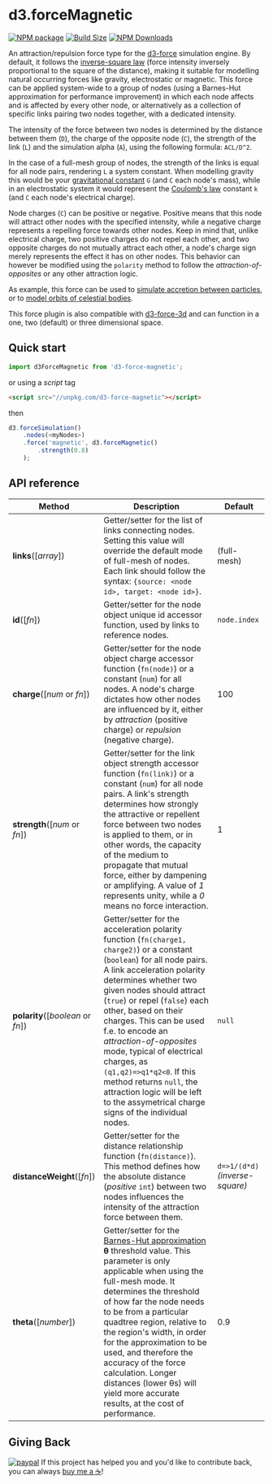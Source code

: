 d3.forceMagnetic
==============

[![NPM package][npm-img]][npm-url]
[![Build Size][build-size-img]][build-size-url]
[![NPM Downloads][npm-downloads-img]][npm-downloads-url]

An attraction/repulsion force type for the [d3-force](https://github.com/d3/d3-force) simulation engine. By default, it follows the [inverse-square law](https://en.wikipedia.org/wiki/Inverse-square_law) (force intensity inversely proportional to the square of the distance), making it suitable for modelling natural occurring forces like gravity, electrostatic or magnetic.
This force can be applied system-wide to a group of nodes (using a Barnes-Hut approximation for performance improvement) in which each node affects and is affected by every other node, or alternatively as a collection of specific links pairing two nodes together, with a dedicated intensity.

The intensity of the force between two nodes is determined by the distance between them (`D`), the charge of the opposite node (`C`), the strength of the link (`L`) and the simulation alpha (`A`), using the following formula: `ACL/D^2`.

In the case of a full-mesh group of nodes, the strength of the links is equal for all node pairs, rendering `L` a system constant. When modelling gravity this would be your [gravitational constant](https://en.wikipedia.org/wiki/Gravitational_constant) `G` (and `C` each node's mass), while in an electrostatic system it would represent the [Coulomb's law](https://en.wikipedia.org/wiki/Coulomb%27s_law) constant `k` (and `C` each node's electrical charge).

Node charges (`C`) can be positive or negative. Positive means that this node will attract other nodes with the specified intensity, while a negative charge represents a repelling force towards other nodes. Keep in mind that, unlike electrical charge, two positive charges do not repel each other, and two opposite charges do not mutually attract each other, a node's charge sign merely represents the effect it has on other nodes. This behavior can however be modified using the `polarity` method to follow the *attraction-of-opposites* or any other attraction logic.

As example, this force can be used to [simulate accretion between particles](https://observablehq.com/@vasturiano/accretion), or to [model orbits of celestial bodies](https://observablehq.com/@vasturiano/force-simulated-solar-system).

This force plugin is also compatible with [d3-force-3d](https://github.com/vasturiano/d3-force-3d) and can function in a one, two (default) or three dimensional space.

## Quick start

```js
import d3ForceMagnetic from 'd3-force-magnetic';
```
or using a *script* tag
```html
<script src="//unpkg.com/d3-force-magnetic"></script>
```
then
```js
d3.forceSimulation()
    .nodes(<myNodes>)
    .force('magnetic', d3.forceMagnetic()
        .strength(0.8)   
    );
```

## API reference

| Method | Description | Default |
| ------------------ | -------------------------------------------------------------------------------------------------------------------------- | ------------- |
| <b>links</b>([<i>array</i>]) | Getter/setter for the list of links connecting nodes. Setting this value will override the default mode of full-mesh of nodes. Each link should follow the syntax: `{source: <node id>, target: <node id>}`. | (full-mesh) |
| <b>id</b>([<i>fn</i>]) | Getter/setter for the node object unique id accessor function, used by links to reference nodes. | `node.index` |
| <b>charge</b>([<i>num</i> or <i>fn</i>]) | Getter/setter for the node object charge accessor function (`fn(node)`) or a constant (`num`) for all nodes. A node's charge dictates how other nodes are influenced by it, either by *attraction* (positive charge) or *repulsion* (negative charge). | 100 |
| <b>strength</b>([<i>num</i> or <i>fn</i>]) | Getter/setter for the link object strength accessor function (`fn(link)`) or a constant (`num`) for all node pairs. A link's strength determines how strongly the attractive or repellent force between two nodes is applied to them, or in other words, the capacity of the medium to propagate that mutual force, either by dampening or amplifying. A value of *1* represents unity, while a *0* means no force interaction. | 1 |
| <b>polarity</b>([<i>boolean</i> or <i>fn</i>]) | Getter/setter for the acceleration polarity function (`fn(charge1, charge2)`) or a constant (`boolean`) for all node pairs. A link acceleration polarity determines whether two given nodes should attract (`true`) or repel (`false`) each other, based on their charges. This can be used f.e. to encode an *attraction-of-opposites* mode, typical of electrical charges, as `(q1,q2)=>q1*q2<0`. If this method returns `null`, the attraction logic will be left to the assymetrical charge signs of the individual nodes. | `null` | 
| <b>distanceWeight</b>([<i>fn</i>]) | Getter/setter for the distance relationship function (`fn(distance)`). This method defines how the absolute distance (*positive* `int`) between two nodes influences the intensity of the attraction force between them. | `d=>1/(d*d)` *(inverse-square)* |
| <b>theta</b>([<i>number</i>]) | Getter/setter for the [Barnes-Hut approximation](https://en.wikipedia.org/wiki/Barnes%E2%80%93Hut_simulation) **θ** threshold value. This parameter is only applicable when using the full-mesh mode. It determines the threshold of how far the node needs to be from a particular quadtree region, relative to the region's width, in order for the approximation to be used, and therefore the accuracy of the force calculation. Longer distances (lower θs) will yield more accurate results, at the cost of performance. | 0.9 |

## Giving Back

[![paypal](https://www.paypalobjects.com/en_US/i/btn/btn_donate_SM.gif)](https://www.paypal.com/cgi-bin/webscr?cmd=_donations&business=L398E7PKP47E8&currency_code=USD&source=url) If this project has helped you and you'd like to contribute back, you can always [buy me a ☕](https://www.paypal.com/cgi-bin/webscr?cmd=_donations&business=L398E7PKP47E8&currency_code=USD&source=url)!


[npm-img]: https://img.shields.io/npm/v/d3-force-magnetic
[npm-url]: https://npmjs.org/package/d3-force-magnetic
[build-size-img]: https://img.shields.io/bundlephobia/minzip/d3-force-magnetic
[build-size-url]: https://bundlephobia.com/result?p=d3-force-magnetic
[npm-downloads-img]: https://img.shields.io/npm/dt/d3-force-magnetic
[npm-downloads-url]: https://www.npmtrends.com/d3-force-magnetic
